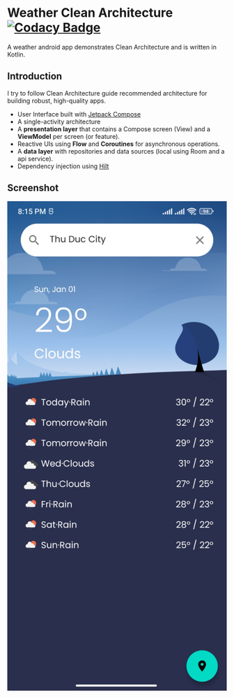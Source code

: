 # Weather Clean Architecture [![Codacy Badge](https://app.codacy.com/project/badge/Grade/404946db725448b89bcee7807e96a92f)](https://www.codacy.com/gh/hungnd-vnse/Weather-Clean-Architecture/dashboard?utm_source=github.com&amp;utm_medium=referral&amp;utm_content=hungnd-vnse/Weather-Clean-Architecture&amp;utm_campaign=Badge_Grade)

A weather android app demonstrates Clean Architecture and is written in Kotlin.

## Introduction

I try to follow Clean Architecture guide recommended architecture for building robust, high-quality
apps.

*   User Interface built with [Jetpack Compose](https://developer.android.com/jetpack/compose)
*   A single-activity architecture
*   A **presentation layer** that contains a Compose screen (View) and a **ViewModel** per screen (or
  feature).
*   Reactive UIs using **Flow** and **Coroutines** for asynchronous operations.
*   A **data layer** with repositories and data sources (local using Room and a api service).
*   Dependency injection
  using [Hilt](https://developer.android.com/training/dependency-injection/hilt-android)

## Screenshot

<img src="./screenshot/home_screen.jpg" alt="Home Screen" width="1920"/>
